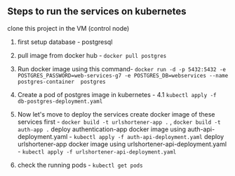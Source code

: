## Steps to run the services on kubernetes

clone this project in the VM (control node)

1. first setup database - postgresql
2. pull image from docker hub - `docker pull postgres`
3. Run docker image using this command- `docker run -d -p 5432:5432 -e POSTGRES_PASSWORD=web-services-g7 -e POSTGRES_DB=webservices --name postgres-container  postgres`
4. Create a pod of postgres image in kubernetes -
     4.1 `kubectl apply -f db-postgres-deployment.yaml`

5. Now let's move to deploy the services
     create docker image of these services first - `docker build -t urlshortener-app .` , `docker build -t auth-app .`
     deploy authentication-app docker image using auth-api-deployment.yaml - `kubectl apply -f auth-api-deployment.yaml`
     deploy urlshortener-app docker image using urlshortener-api-deployment.yaml - `kubectl apply -f urlshortener-api-deployment.yaml`



6. check the running pods -  `kubectl get pods`
   
   
     


